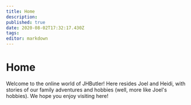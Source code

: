 ```yaml
---
title: Home
description: 
published: true
date: 2020-08-02T17:32:17.430Z
tags: 
editor: markdown
---
```


# Home

Welcome to the online world of JHButler! Here resides Joel and Heidi,  with stories of our family adventures and hobbies (well, more like Joel's hobbies). We hope you enjoy visiting here!

